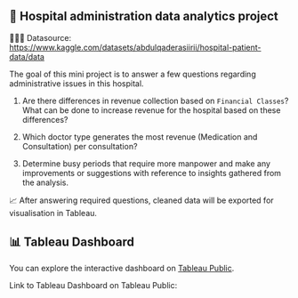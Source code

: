 ## 🏥 Hospital administration data analytics project

👨🏻‍💻 Datasource: https://www.kaggle.com/datasets/abdulqaderasiirii/hospital-patient-data/data

The goal of this mini project is to answer a few questions regarding administrative issues in this hospital.

1. Are there differences in revenue collection based on `Financial Classes`? What can be done to increase revenue for the hospital based on these differences?

2. Which doctor type generates the most revenue (Medication and Consultation) per consultation?

3. Determine busy periods that require more manpower and make any improvements or suggestions with reference to insights gathered from the analysis.

📈 After answering required questions, cleaned data will be exported for visualisation in Tableau.

## 📊 Tableau Dashboard
You can explore the interactive dashboard on [Tableau Public](https://public.tableau.com/views/your_dashboard_link).  

Link to Tableau Dashboard on Tableau Public:

